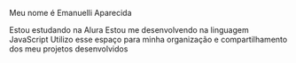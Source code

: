 Meu nome é Emanuelli Aparecida

Estou estudando na Alura
Estou me desenvolvendo na linguagem JavaScript
Utilizo esse espaço para minha organização e compartilhamento dos meu projetos desenvolvidos
